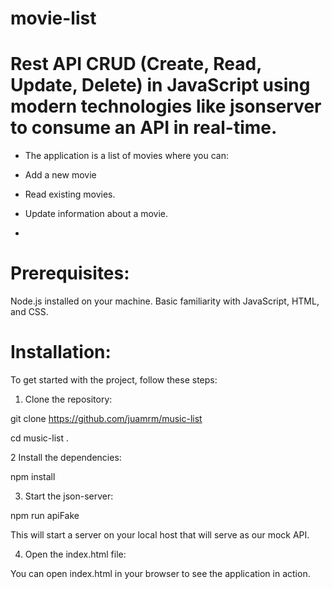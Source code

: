 # movie-list

# Rest API CRUD (Create, Read, Update, Delete) in JavaScript using modern technologies like jsonserver to consume an API in real-time.

- The application is a list of movies where you can:

- Add a new movie
- Read existing movies.
- Update information about a movie.
- 

# Prerequisites:

Node.js installed on your machine.
Basic familiarity with JavaScript, HTML, and CSS.

# Installation:


To get started with the project, follow these steps:

1. Clone the repository:

git clone https://github.com/juamrm/music-list

cd music-list .

2 Install the dependencies:

npm install

3. Start the json-server:

npm run apiFake


This will start a server on your local host that will serve as our mock API.


4. Open the index.html file:

You can open index.html in your browser to see the application in action.



